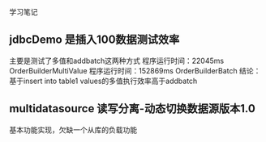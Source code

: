 学习笔记

## jdbcDemo  是插入100数据测试效率
主要是测试了多值和addbatch这两种方式
程序运行时间：22045ms  OrderBuilderMultiValue
程序运行时间：152869ms OrderBuilderBatch
结论：基于insert into table1 values的多值执行效率高于addbatch

## multidatasource  读写分离-动态切换数据源版本1.0
基本功能实现，欠缺一个从库的负载功能

